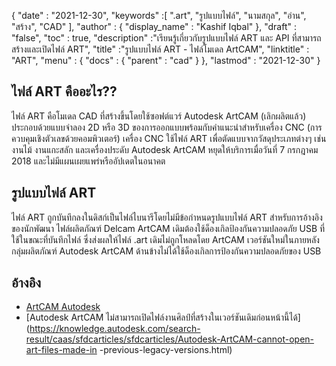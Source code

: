 {
  "date" : "2021-12-30",
  "keywords" :[ ".art", "รูปแบบไฟล์", "นามสกุล", "อ่าน", "สร้าง", "CAD" ],
  "author" : {
    "display_name" : "Kashif Iqbal"
},
  "draft" : "false",
  "toc" : true,
  "description" :"เรียนรู้เกี่ยวกับรูปแบบไฟล์ ART และ API ที่สามารถสร้างและเปิดไฟล์ ART",
  "title" :"รูปแบบไฟล์ ART - ไฟล์โมเดล ArtCAM",
  "linktitle" : "ART",
  "menu" : {
    "docs" : {
      "parent" : "cad"
}
},
  "lastmod" : "2021-12-30"
}

## ไฟล์ ART คืออะไร??

ไฟล์ ART คือโมเดล CAD ที่สร้างขึ้นโดยใช้ซอฟต์แวร์ Autodesk ArtCAM (เลิกผลิตแล้ว) ประกอบด้วยแบบจำลอง 2D หรือ 3D ของการออกแบบพร้อมกับคำแนะนำสำหรับเครื่อง CNC (การควบคุมเชิงตัวเลขด้วยคอมพิวเตอร์) เครื่อง CNC ใช้ไฟล์ ART เพื่อตัดแบบจากวัสดุประเภทต่างๆ เช่น งานไม้ งานแกะสลัก และเครื่องประดับ Autodesk ArtCAM หยุดให้บริการเมื่อวันที่ 7 กรกฎาคม 2018 และไม่มีแผนเผยแพร่หรืออัปเดตในอนาคต

## รูปแบบไฟล์ ART

ไฟล์ ART ถูกบันทึกลงในดิสก์เป็นไฟล์ไบนารีโดยไม่มีข้อกำหนดรูปแบบไฟล์ ART สำหรับการอ้างอิงของนักพัฒนา ไฟล์ผลิตภัณฑ์ Delcam ArtCAM เดิมต้องใช้ด็องเกิลป้องกันความปลอดภัย USB ที่ใช้ในขณะที่บันทึกไฟล์ ซึ่งส่งผลให้ไฟล์ .art เดิมไม่ถูกโหลดโดย ArtCAM เวอร์ชันใหม่ในภายหลัง กลุ่มผลิตภัณฑ์ Autodesk ArtCAM ด้านข้างไม่ได้ใช้ด็องเกิลการป้องกันความปลอดภัยของ USB

## อ้างอิง

* [ArtCAM Autodesk](https://www.autodesk.com/products/artcam/overview)
* [Autodesk ArtCAM ไม่สามารถเปิดไฟล์งานศิลป์ที่สร้างในเวอร์ชันเดิมก่อนหน้านี้ได้](https://knowledge.autodesk.com/search-result/caas/sfdcarticles/sfdcarticles/Autodesk-ArtCAM-cannot-open-art-files-made-in -previous-legacy-versions.html)

